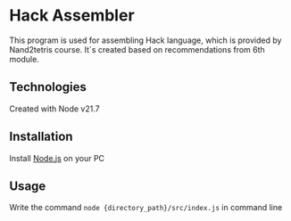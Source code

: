 # Hack Assembler

This program is used for assembling Hack language, which is provided by Nand2tetris course.
It`s created based on recommendations from 6th module.

## Technologies

Created with Node v21.7

## Installation

Install [Node.js](https://nodejs.org) on your PC

## Usage

Write the command `node {directory_path}/src/index.js` in command line
